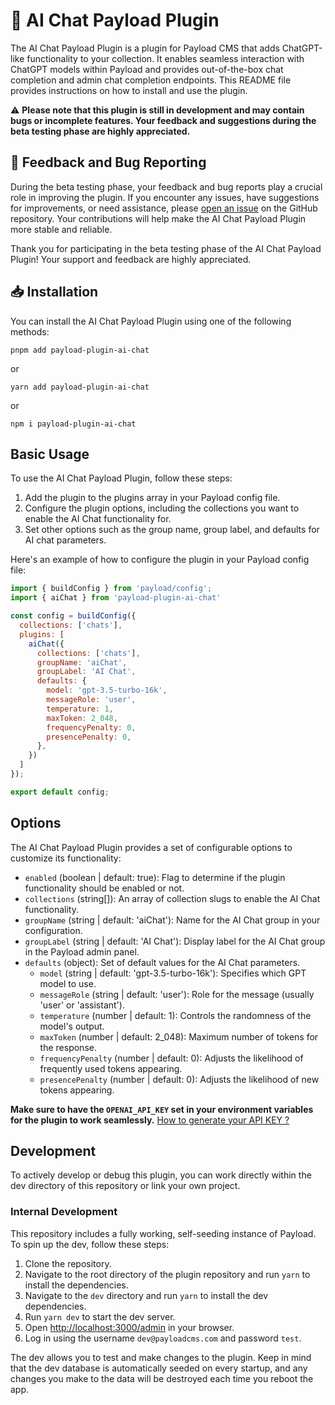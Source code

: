 # 🚀 AI Chat Payload Plugin

The AI Chat Payload Plugin is a plugin for Payload CMS that adds ChatGPT-like functionality to your collection. It enables seamless interaction with ChatGPT models within Payload and provides out-of-the-box chat completion and admin chat completion endpoints. This README file provides instructions on how to install and use the plugin.

⚠️ **Please note that this plugin is still in development and may contain bugs or incomplete features. Your feedback and suggestions during the beta testing phase are highly appreciated.**

## 📢 Feedback and Bug Reporting

During the beta testing phase, your feedback and bug reports play a crucial role in improving the plugin. If you encounter any issues, have suggestions for improvements, or need assistance, please [open an issue](https://github.com/filipzava/payload-plugin-ai-chat/issues) on the GitHub repository. Your contributions will help make the AI Chat Payload Plugin more stable and reliable.

Thank you for participating in the beta testing phase of the AI Chat Payload Plugin! Your support and feedback are highly appreciated.

## 📥 Installation

You can install the AI Chat Payload Plugin using one of the following methods:

```shell
pnpm add payload-plugin-ai-chat
```

or

```shell
yarn add payload-plugin-ai-chat
```

or

```shell
npm i payload-plugin-ai-chat
```

## Basic Usage

To use the AI Chat Payload Plugin, follow these steps:

1. Add the plugin to the plugins array in your Payload config file.
2. Configure the plugin options, including the collections you want to enable the AI Chat functionality for.
3. Set other options such as the group name, group label, and defaults for AI chat parameters.

Here's an example of how to configure the plugin in your Payload config file:

```javascript
import { buildConfig } from 'payload/config';
import { aiChat } from 'payload-plugin-ai-chat'

const config = buildConfig({
  collections: ['chats'],
  plugins: [
    aiChat({
      collections: ['chats'],
      groupName: 'aiChat',
      groupLabel: 'AI Chat',
      defaults: {
        model: 'gpt-3.5-turbo-16k',
        messageRole: 'user',
        temperature: 1,
        maxToken: 2_048,
        frequencyPenalty: 0,
        presencePenalty: 0,
      },
    })
  ]
});

export default config;
```

## Options

The AI Chat Payload Plugin provides a set of configurable options to customize its functionality:

* `enabled` (boolean | default: true): Flag to determine if the plugin functionality should be enabled or not.
* `collections` (string[]): An array of collection slugs to enable the AI Chat functionality.
* `groupName` (string | default: 'aiChat'): Name for the AI Chat group in your configuration.
* `groupLabel` (string | default: 'AI Chat'): Display label for the AI Chat group in the Payload admin panel.
* `defaults` (object): Set of default values for the AI Chat parameters.
  - `model` (string | default: 'gpt-3.5-turbo-16k'): Specifies which GPT model to use.
  - `messageRole` (string | default: 'user'): Role for the message (usually 'user' or 'assistant').
  - `temperature` (number | default: 1): Controls the randomness of the model's output.
  - `maxToken` (number | default: 2_048): Maximum number of tokens for the response.
  - `frequencyPenalty` (number | default: 0): Adjusts the likelihood of frequently used tokens appearing.
  - `presencePenalty` (number | default: 0): Adjusts the likelihood of new tokens appearing.

**Make sure to have the `OPENAI_API_KEY` set in your environment variables for the plugin to work seamlessly.**
[How to generate your API KEY ?](https://help.openai.com/en/articles/4936850-where-do-i-find-my-secret-api-key)

## Development

To actively develop or debug this plugin, you can work directly within the dev directory of this repository or link your own project.

### Internal Development

This repository includes a fully working, self-seeding instance of Payload. To spin up the dev, follow these steps:

1. Clone the repository.
2. Navigate to the root directory of the plugin repository and run `yarn` to install the dependencies.
3. Navigate to the `dev` directory and run `yarn` to install the dev dependencies.
4. Run `yarn dev` to start the dev server.
5. Open [http://localhost:3000/admin](http://localhost:3000/admin) in your browser.
6. Log in using the username `dev@payloadcms.com` and password `test`.

The dev allows you to test and make changes to the plugin. Keep in mind that the dev database is automatically seeded on every startup, and any changes you make to the data will be destroyed each time you reboot the app.
